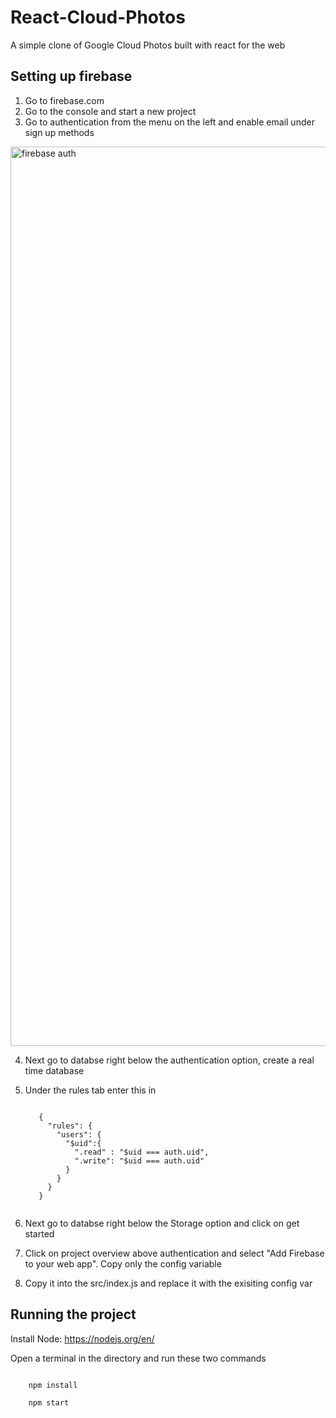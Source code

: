 # React-Cloud-Photos
A simple clone of Google Cloud Photos built with react for the web

## Setting up firebase

1) Go to firebase.com
2) Go to the console and start a new project
3) Go to authentication from the menu on the left and enable email under sign up methods
  
  <img width="1439" alt="firebase auth" src="https://user-images.githubusercontent.com/33552991/41003230-48f2bfee-6927-11e8-8ed8-3d2ae85318c2.png">
  
4) Next go to databse right below the authentication option, create a real time database
5) Under the rules tab enter this in

    <code>
      {
        "rules": {
          "users": {
            "$uid":{
              ".read" : "$uid === auth.uid",
              ".write": "$uid === auth.uid"
            }
          }
        }
      }
    </code>

6) Next go to databse right below the Storage option and click on get started

7) Click on project overview above authentication and select "Add Firebase to your web app". Copy only the config variable

8) Copy it into the src/index.js and replace it with the exisiting config var

## Running the project

Install Node: https://nodejs.org/en/

Open a terminal in the directory and run these two commands

  <code>
    npm install
  </code>
  
  <code>
    npm start
  </code>
